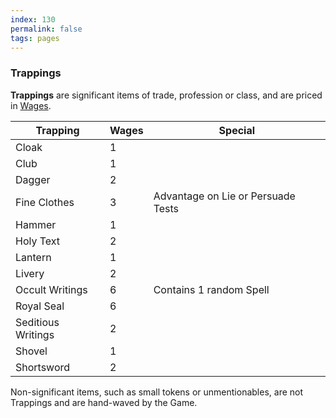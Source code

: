 ```yaml
---
index: 130
permalink: false
tags: pages
---
```


### Trappings

**Trappings** are significant items of trade, profession or class, and are priced in [Wages](wages.md).

| Trapping           | Wages | **Special**                        |
| ------------------ | ----- | ---------------------------------- |
| Cloak              | 1     |                                    |
| Club               | 1     |                                    |
| Dagger             | 2     |                                    |
| Fine Clothes       | 3     | Advantage on Lie or Persuade Tests |
| Hammer             | 1     |                                    |
| Holy Text          | 2     |                                    |
| Lantern            | 1     |                                    |
| Livery             | 2     |                                    |
| Occult Writings    | 6     | Contains 1 random Spell            |
| Royal Seal         | 6     |                                    |
| Seditious Writings | 2     |                                    |
| Shovel             | 1     |                                    |
| Shortsword         | 2     |                                    |

Non-significant items, such as small tokens or unmentionables, are not Trappings and are hand-waved by the Game.
